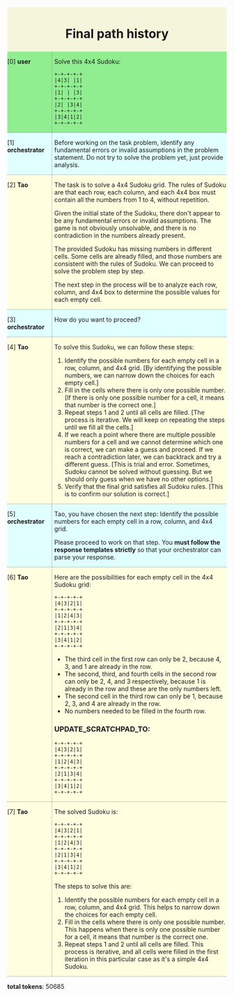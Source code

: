 <div style="background-color: beige; text-align: center; padding: 5px">


# Final path history

</div>

<div style="background-color:lightgreen; display: flex; border-bottom: 1px dotted grey">

<div style="flex: 130px">

[0] **user**

</div>
<div style="flex: 100%; border-left: 1px dotted grey; padding-left: 5px">

Solve this 4x4 Sudoku:

```
+-+-+-+-+
|4|3| |1|
+-+-+-+-+
|1| | |3|
+-+-+-+-+
|2| |3|4|
+-+-+-+-+
|3|4|1|2|
+-+-+-+-+
```


</div>
</div>

<div style="background-color:lightcyan; display: flex; border-bottom: 1px dotted grey">

<div style="flex: 130px">

[1] **orchestrator**

</div>
<div style="flex: 100%; border-left: 1px dotted grey; padding-left: 5px">

Before working on the task problem, identify any fundamental errors or invalid assumptions in the
problem statement. Do not try to solve the problem yet, just provide analysis.


</div>
</div>

<div style="background-color:lightyellow; display: flex; border-bottom: 1px dotted grey">

<div style="flex: 130px">

[2] **Tao**

</div>
<div style="flex: 100%; border-left: 1px dotted grey; padding-left: 5px">

The task is to solve a 4x4 Sudoku grid. The rules of Sudoku are that each row, each column, and each 4x4 box must contain all the numbers from 1 to 4, without repetition.

Given the initial state of the Sudoku, there don't appear to be any fundamental errors or invalid assumptions. The game is not obviously unsolvable, and there is no contradiction in the numbers already present.

The provided Sudoku has missing numbers in different cells. Some cells are already filled, and those numbers are consistent with the rules of Sudoku. We can proceed to solve the problem step by step.

The next step in the process will be to analyze each row, column, and 4x4 box to determine the possible values for each empty cell.


</div>
</div>

<div style="background-color:lightcyan; display: flex; border-bottom: 1px dotted grey">

<div style="flex: 130px">

[3] **orchestrator**

</div>
<div style="flex: 100%; border-left: 1px dotted grey; padding-left: 5px">

How do you want to proceed?


</div>
</div>

<div style="background-color:lightyellow; display: flex; border-bottom: 1px dotted grey">

<div style="flex: 130px">

[4] **Tao**

</div>
<div style="flex: 100%; border-left: 1px dotted grey; padding-left: 5px">

To solve this Sudoku, we can follow these steps:

1. Identify the possible numbers for each empty cell in a row, column, and 4x4 grid. [By identifying the possible numbers, we can narrow down the choices for each empty cell.]
2. Fill in the cells where there is only one possible number. [If there is only one possible number for a cell, it means that number is the correct one.]
3. Repeat steps 1 and 2 until all cells are filled. [The process is iterative. We will keep on repeating the steps until we fill all the cells.]
4. If we reach a point where there are multiple possible numbers for a cell and we cannot determine which one is correct, we can make a guess and proceed. If we reach a contradiction later, we can backtrack and try a different guess. [This is trial and error. Sometimes, Sudoku cannot be solved without guessing. But we should only guess when we have no other options.]
5. Verify that the final grid satisfies all Sudoku rules. [This is to confirm our solution is correct.]


</div>
</div>

<div style="background-color:lightcyan; display: flex; border-bottom: 1px dotted grey">

<div style="flex: 130px">

[5] **orchestrator**

</div>
<div style="flex: 100%; border-left: 1px dotted grey; padding-left: 5px">

Tao, you have chosen the next step: Identify the possible numbers for each empty cell in a row, column, and 4x4 grid.

Please proceed to work on that step. You **must follow the response templates strictly** so that your orchestrator
can parse your response.


</div>
</div>

<div style="background-color:lightyellow; display: flex; border-bottom: 1px dotted grey">

<div style="flex: 130px">

[6] **Tao**

</div>
<div style="flex: 100%; border-left: 1px dotted grey; padding-left: 5px">

Here are the possibilities for each empty cell in the 4x4 Sudoku grid:

```
+-+-+-+-+
|4|3|2|1|
+-+-+-+-+
|1|2|4|3|
+-+-+-+-+
|2|1|3|4|
+-+-+-+-+
|3|4|1|2|
+-+-+-+-+
```

- The third cell in the first row can only be 2, because 4, 3, and 1 are already in the row.
- The second, third, and fourth cells in the second row can only be 2, 4, and 3 respectively, because 1 is already in the row and these are the only numbers left.
- The second cell in the third row can only be 1, because 2, 3, and 4 are already in the row.
- No numbers needed to be filled in the fourth row.

### UPDATE_SCRATCHPAD_TO:
```
+-+-+-+-+
|4|3|2|1|
+-+-+-+-+
|1|2|4|3|
+-+-+-+-+
|2|1|3|4|
+-+-+-+-+
|3|4|1|2|
+-+-+-+-+
```


</div>
</div>

<div style="background-color:lightyellow; display: flex; border-bottom: 1px dotted grey">

<div style="flex: 130px">

[7] **Tao**

</div>
<div style="flex: 100%; border-left: 1px dotted grey; padding-left: 5px">

The solved Sudoku is:

```
+-+-+-+-+
|4|3|2|1|
+-+-+-+-+
|1|2|4|3|
+-+-+-+-+
|2|1|3|4|
+-+-+-+-+
|3|4|1|2|
+-+-+-+-+
```

The steps to solve this are:

1. Identify the possible numbers for each empty cell in a row, column, and 4x4 grid. This helps to narrow down the choices for each empty cell.
2. Fill in the cells where there is only one possible number. This happens when there is only one possible number for a cell, it means that number is the correct one.
3. Repeat steps 1 and 2 until all cells are filled. This process is iterative, and all cells were filled in the first iteration in this particular case as it's a simple 4x4 Sudoku.


</div>
</div>

**total tokens**: 50685

